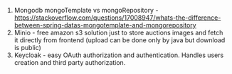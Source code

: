 1. Mongodb mongoTemplate vs mongoRepository - https://stackoverflow.com/questions/17008947/whats-the-difference-between-spring-datas-mongotemplate-and-mongorepository
2. Minio - free amazon s3 solution just to store auctions images and fetch it directly from frontend (upload can be done only by java but download is public)
3. Keycloak - easy OAuth authorization and authentication. Handles users creation and third party authorization.